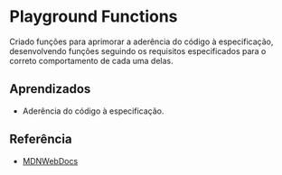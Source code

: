 
# Playground Functions

Criado funções para aprimorar a aderência do código à especificação, desenvolvendo funções seguindo os requisitos especificados para o correto comportamento de cada uma delas.

## Aprendizados

-  Aderência do código à especificação. 

## Referência

 - [MDNWebDocs ](https://developer.mozilla.org/pt-BR/docs/Web/JavaScript)

